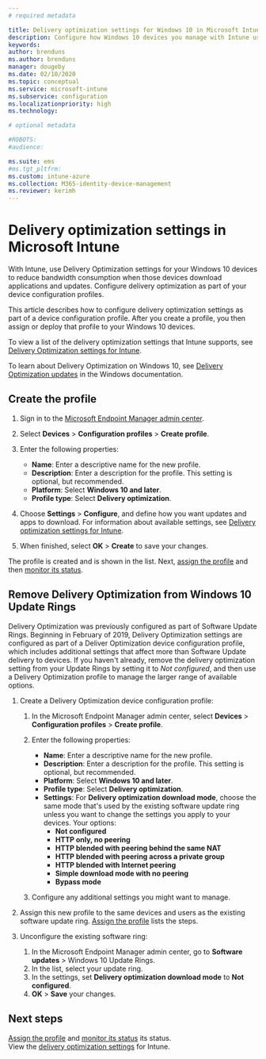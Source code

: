 ```yaml
---
# required metadata

title: Delivery optimization settings for Windows 10 in Microsoft Intune - Azure | Microsoft Docs
description: Configure how Windows 10 devices you manage with Intune use delivery optimization. In Intune, create a device configuration profile to install updates from the internet. Also see how to replace existing update rings with a delivery optimization profile.
keywords:
author: brenduns
ms.author: brenduns
manager: dougeby
ms.date: 02/10/2020
ms.topic: conceptual
ms.service: microsoft-intune
ms.subservice: configuration
ms.localizationpriority: high
ms.technology:

# optional metadata

#ROBOTS:
#audience:

ms.suite: ems
#ms.tgt_pltfrm:
ms.custom: intune-azure
ms.collection: M365-identity-device-management
ms.reviewer: kerimh
---
```


# Delivery optimization settings in Microsoft Intune

With Intune, use Delivery Optimization settings for your Windows 10 devices to reduce bandwidth consumption when those devices download applications and updates. Configure delivery optimization as part of your device configuration profiles.  

This article describes how to configure delivery optimization settings as part of a device configuration profile. After you create a profile, you then assign or deploy that profile to your Windows 10 devices.

To view a list of the delivery optimization settings that Intune supports, see [Delivery Optimization settings for Intune](delivery-optimization-settings.md).  

To learn about Delivery Optimization on Windows 10, see [Delivery Optimization updates](https://docs.microsoft.com/windows/deployment/update/waas-delivery-optimization) in the Windows documentation.  

## Create the profile

1. Sign in to the [Microsoft Endpoint Manager admin center](https://go.microsoft.com/fwlink/?linkid=2109431).

2. Select **Devices** > **Configuration profiles** > **Create profile**.

3. Enter the following properties:

    - **Name**: Enter a descriptive name for the new profile.
    - **Description**: Enter a description for the profile. This setting is optional, but recommended.
    - **Platform**: Select **Windows 10 and later**.
    - **Profile type**: Select **Delivery optimization**.

4. Choose **Settings** > **Configure**, and define how you want updates and apps to download. For information about available settings, see [Delivery optimization settings for Intune](delivery-optimization-settings.md).

5. When finished, select **OK** > **Create** to save your changes.

The profile is created and is shown in the list. Next, [assign the profile](device-profile-assign.md) and then [monitor its status](device-profile-monitor.md).

<!-- ## Move existing update rings to delivery optimization

**Delivery optimization** settings replace **Software updates – Windows 10 Update Rings**. Your existing update rings can be easily changed to use the **Delivery optimization** settings. To maintain the same settings when you create a delivery optimization profile, use the same *Delivery optimization download mode* and then set the same settings as you already use. However, you can choose to reconfigure delivery optimization settings to take advantage of the full range of addition settings that the Delivery Optimization profile can manage. 
-->

## Remove Delivery Optimization from Windows 10 Update Rings

Delivery Optimization was previously configured as part of Software Update Rings. Beginning in February of 2019, Delivery Optimization settings are configured as part of a Deliver Optimization device configuration profile, which includes additional settings that affect more than Software Update delivery to devices. If you haven't already, remove the delivery optimization setting from your Update Rings by setting it to *Not configured*, and then use a Delivery Optimization profile to manage the larger range of available options.

1. Create a Delivery Optimization device configuration profile:

    1. In the Microsoft Endpoint Manager admin center, select **Devices** > **Configuration profiles** > **Create profile**.
    2. Enter the following properties:

        - **Name**: Enter a descriptive name for the new profile.
        - **Description**: Enter a description for the profile. This setting is optional, but recommended.
        - **Platform**: Select **Windows 10 and later**.
        - **Profile type**: Select **Delivery optimization**.
        - **Settings**: For **Delivery optimization download mode**, choose the same mode that's used by the existing software update ring unless you want to change the settings you apply to your devices. Your options:
            - **Not configured​**
            - **HTTP only, no peering​**
            - **HTTP blended with peering behind the same NAT**
            - **HTTP blended with peering across a private group​**
            - **HTTP blended with Internet peering​**
            - **Simple download mode with no peering​**
            - **Bypass mode**
    3. Configure any additional settings you might want to manage.

2. Assign this new profile to the same devices and users as the existing software update ring. [Assign the profile](device-profile-assign.md) lists the steps.

3. Unconfigure the existing software ring:
    1. In the Microsoft Endpoint Manager admin center, go to **Software updates** > Windows 10 Update Rings.
    2. In the list, select your update ring.
    3. In the settings, set **Delivery optimization download mode** to **Not configured**.
    4. **OK** > **Save** your changes.

## Next steps

[Assign the profile](device-profile-assign.md) and [monitor its status](device-profile-monitor.md) its status.  
View the [delivery optimization settings](delivery-optimization-settings.md) for Intune.
